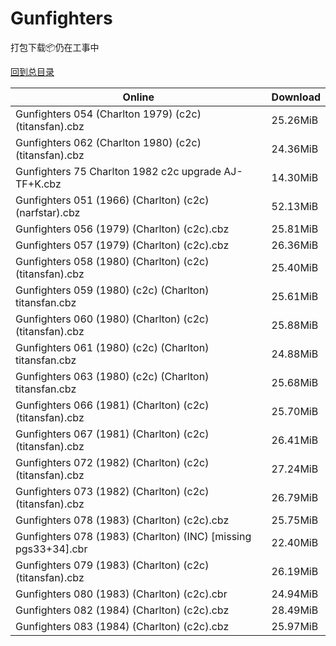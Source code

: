 # Gunfighters

打包下载📦仍在工事中

[回到总目录](/Catalogs.md)







Online | Download
--- | ---
Gunfighters 054 (Charlton 1979) (c2c) (titansfan).cbz | 25.26MiB
Gunfighters 062 (Charlton 1980) (c2c) (titansfan).cbz | 24.36MiB
Gunfighters 75 Charlton 1982 c2c upgrade AJ-TF+K.cbz | 14.30MiB
Gunfighters 051 (1966) (Charlton) (c2c) (narfstar).cbz | 52.13MiB
Gunfighters 056 (1979) (Charlton) (c2c).cbz | 25.81MiB
Gunfighters 057 (1979) (Charlton) (c2c).cbz | 26.36MiB
Gunfighters 058 (1980) (Charlton) (c2c) (titansfan).cbz | 25.40MiB
Gunfighters 059 (1980) (c2c) (Charlton) titansfan.cbz | 25.61MiB
Gunfighters 060 (1980) (Charlton) (c2c) (titansfan).cbz | 25.88MiB
Gunfighters 061 (1980) (c2c) (Charlton) titansfan.cbz | 24.88MiB
Gunfighters 063 (1980) (c2c) (Charlton) titansfan.cbz | 25.68MiB
Gunfighters 066 (1981) (Charlton) (c2c) (titansfan).cbz | 25.70MiB
Gunfighters 067 (1981) (Charlton) (c2c) (titansfan).cbz | 26.41MiB
Gunfighters 072 (1982) (Charlton) (c2c) (titansfan).cbz | 27.24MiB
Gunfighters 073 (1982) (Charlton) (c2c) (titansfan).cbz | 26.79MiB
Gunfighters 078 (1983) (Charlton) (c2c).cbz | 25.75MiB
Gunfighters 078 (1983) (Charlton) (INC) [missing pgs33+34].cbr | 22.40MiB
Gunfighters 079 (1983) (Charlton) (c2c) (titansfan).cbz | 26.19MiB
Gunfighters 080 (1983) (Charlton) (c2c).cbr | 24.94MiB
Gunfighters 082 (1984) (Charlton) (c2c).cbz | 28.49MiB
Gunfighters 083 (1984) (Charlton) (c2c).cbz | 25.97MiB